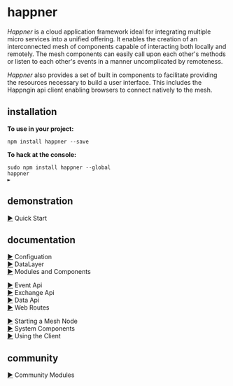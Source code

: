 # happner

*Happner* is a cloud application framework ideal for integrating multiple micro services into a unified offering. It enables the creation of an interconnected mesh of components capable of interacting both locally and remotely. The mesh components can easily call upon each other's methods or listen to each other's events in a manner uncomplicated by remoteness.

*Happner* also provides a set of built in components to facilitate providing the resources necessary to build a user interface. This includes the Happngin api client enabling browsers to connect natively to the mesh.

## installation

__To use in your project:__

`npm install happner --save`

__To hack at the console:__

```
sudo npm install happner --global
happner
► 
```

## demonstration

[&#9654;](https://github.com/happner/happner/blob/master/docs/quickstart.md) Quick Start<br/>

## documentation

[&#9654;](https://github.com/happner/happner/blob/master/docs/configuration.md) Configuation<br/>
[&#9654;](https://github.com/happner/happner/blob/master/docs/datalayer.md) DataLayer<br/>
[&#9654;](https://github.com/happner/happner/blob/master/docs/modules.md) Modules and Components<br/>

[&#9654;](https://github.com/happner/happner/blob/master/docs/event.md) Event Api<br/>
[&#9654;](https://github.com/happner/happner/blob/master/docs/exchange.md) Exchange Api<br/>
[&#9654;](https://github.com/happner/happner/blob/master/docs/data.md) Data Api<br/>
[&#9654;](https://github.com/happner/happner/blob/master/docs/webroutes.md) Web Routes<br/>

[&#9654;](https://github.com/happner/happner/blob/master/docs/starting.md) Starting a Mesh Node<br/>
[&#9654;](https://github.com/happner/happner/blob/master/docs/system.md) System Components<br/>
[&#9654;](https://github.com/happner/happner/blob/master/docs/client.md) Using the Client<br/>

## community

[&#9654;](https://github.com/happner/happner/blob/master/docs/community.md) Community Modules<br/>
